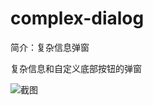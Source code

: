 # complex-dialog

简介：复杂信息弹窗

复杂信息和自定义底部按钮的弹窗

![截图](https://img.alicdn.com/tfs/TB1Un_filfH8KJjy1XbXXbLdXXa-1270-650.png)





